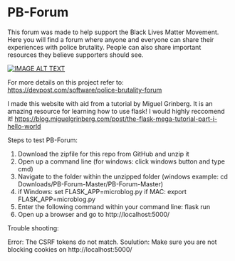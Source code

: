 # PB-Forum

This forum was made to help support the Black Lives Matter Movement. 
Here you will find a forum where anyone and everyone can share their experiences with police brutality. 
People can also share important resources they believe supporters should see.

[![IMAGE ALT TEXT](http://img.youtube.com/vi/kwU4P2t0dZs/0.jpg)](http://www.youtube.com/watch?v=kwU4P2t0dZs "Police Brutality Forum")

For more details on this project refer to: https://devpost.com/software/police-brutality-forum  

I made this website with aid from a tutorial by Miguel Grinberg. It is an amazing resource for learning how to use flask! I would highly reccomend it!
https://blog.miguelgrinberg.com/post/the-flask-mega-tutorial-part-i-hello-world

Steps to test PB-Forum:
1. Download the zipfile for this repo from GitHub and unzip it
2. Open up a command line (for windows: click windows button and type cmd)
3. Navigate to the folder within the unzipped folder (windows example: cd Downloads/PB-Forum-Master/PB-Forum-Master)
4. if Windows: set FLASK_APP=microblog.py 
   if MAC: export FLASK_APP=microblog.py
5. Enter the following command within your command line: flask run
6. Open up a browser and go to http://localhost:5000/

Trouble shooting:

  Error: The CSRF tokens do not match.
  Soulution: Make sure you are not blocking cookies on http://localhost:5000/

